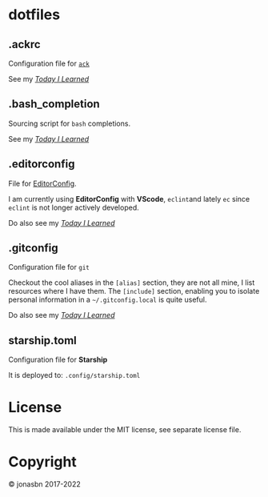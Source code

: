 # dotfiles

## .ackrc

Configuration file for [`ack`](http://beyondgrep.com/)

See my _[Today I Learned](https://jonasbn.github.io/til/ack/define_a_custom_search_filetype_scope.html)_

## .bash_completion

Sourcing script for `bash` completions.

See my _[Today I Learned](https://jonasbn.github.io/til/bash/create_dir_for_own_completions.html)_

## .editorconfig

File for [EditorConfig](http://editorconfig.org/).

I am currently using **EditorConfig** with **VScode**, `eclint`and lately `ec` since `eclint` is not longer actively developed.

Do also see my _[Today I Learned](https://jonasbn.github.io/editorconfig/use_editorconfig.html)_

## .gitconfig

Configuration file for `git`

Checkout the cool aliases in the `[alias]` section, they are not all mine, I list resources where I have them. The `[include]` section, enabling you to isolate personal information in a `~/.gitconfig.local` is quite useful.

Do also see my _[Today I Learned](https://jonasbn.github.io/til/git/maintain_multiple_git_ids.html)_

## starship.toml

Configuration file for **Starship**

It is deployed to: `.config/starship.toml`

# License

This is made available under the MIT license, see separate license file.

# Copyright

©️ jonasbn 2017-2022
